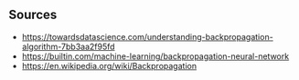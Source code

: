 ## Sources
- https://towardsdatascience.com/understanding-backpropagation-algorithm-7bb3aa2f95fd
- https://builtin.com/machine-learning/backpropagation-neural-network
- https://en.wikipedia.org/wiki/Backpropagation